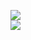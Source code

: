 [![](https://img.shields.io/badge/Made%20With-Github%20Spray-lightgrey.svg?style=for-the-badge&logo=github)](https://github.com/Annihil/github-spray#790)  
[![](https://i.imgur.com/2DrTn0Z.gif)](https://github.com/Annihil/github-spray)